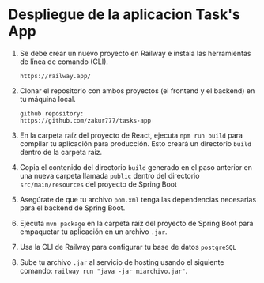 # Despliegue de la aplicacion Task's App

1. Se debe crear un nuevo proyecto en Railway e instala las herramientas de línea de comando (CLI).
   ```
   https://railway.app/
   ```
2. Clonar el repositorio con ambos proyectos (el frontend y el backend) en tu máquina local.

   ```
   github repository:
   https://github.com/zakur777/tasks-app

   ```

3. En la carpeta raíz del proyecto de React, ejecuta `npm run build` para compilar tu aplicación para producción. Esto creará un directorio `build` dentro de la carpeta raíz.

4. Copia el contenido del directorio `build` generado en el paso anterior en una nueva carpeta llamada `public` dentro del directorio `src/main/resources` del proyecto de Spring Boot

5. Asegúrate de que tu archivo `pom.xml` tenga las dependencias necesarias para el backend de Spring Boot.

6. Ejecuta `mvn package` en la carpeta raíz del proyecto de Spring Boot para empaquetar tu aplicación en un archivo `.jar`.

7. Usa la CLI de Railway para configurar tu base de datos `postgreSQL`

8. Sube tu archivo `.jar` al servicio de hosting usando el siguiente comando: `railway run "java -jar miarchivo.jar"`.
